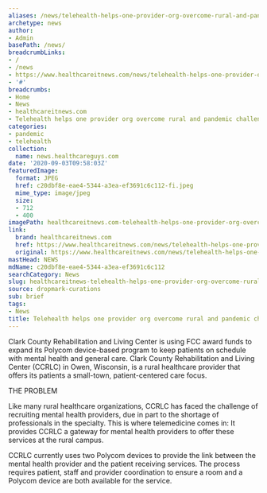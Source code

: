 ```yaml
---
aliases: /news/telehealth-helps-one-provider-org-overcome-rural-and-pandemic-challenges
archetype: news
author:
- Admin
basePath: /news/
breadcrumbLinks:
- /
- /news
- https://www.healthcareitnews.com/news/telehealth-helps-one-provider-org-overcome-rural-and-pandemic-challenges
- '#'
breadcrumbs:
- Home
- News
- healthcareitnews.com
- Telehealth helps one provider org overcome rural and pandemic challenges
categories:
- pandemic
- telehealth
collection:
  name: news.healthcareguys.com
date: '2020-09-03T09:58:03Z'
featuredImage:
  format: JPEG
  href: c20dbf8e-eae4-5344-a3ea-ef3691c6c112-fi.jpeg
  mime_type: image/jpeg
  size:
  - 712
  - 400
imagePath: healthcareitnews.com-telehealth-helps-one-provider-org-overcome-rural-and-pandemic-challenges
link:
  brand: healthcareitnews.com
  href: https://www.healthcareitnews.com/news/telehealth-helps-one-provider-org-overcome-rural-and-pandemic-challenges
  original: https://www.healthcareitnews.com/news/telehealth-helps-one-provider-org-overcome-rural-and-pandemic-challenges
mastHead: NEWS
mdName: c20dbf8e-eae4-5344-a3ea-ef3691c6c112
searchCategory: News
slug: healthcareitnews-telehealth-helps-one-provider-org-overcome-rural-and-pandemic-challenges
source: dropmark-curations
sub: brief
tags:
- News
title: Telehealth helps one provider org overcome rural and pandemic challenges
---
```


Clark County Rehabilitation and Living Center is using FCC award funds to expand its Polycom device-based program to keep patients on schedule with mental health and general care. Clark County Rehabilitation and Living Center (CCRLC) in Owen, Wisconsin, is a rural healthcare provider that offers its patients a small-town, patient-centered care focus.

THE PROBLEM

Like many rural healthcare organizations, CCRLC has faced the challenge of recruiting mental health providers, due in part to the shortage of professionals in the specialty. This is where telemedicine comes in: It provides CCRLC a gateway for mental health providers to offer these services at the rural campus.

CCRLC currently uses two Polycom devices to provide the link between the mental health provider and the patient receiving services. The process requires patient, staff and provider coordination to ensure a room and a Polycom device are both available for the service.